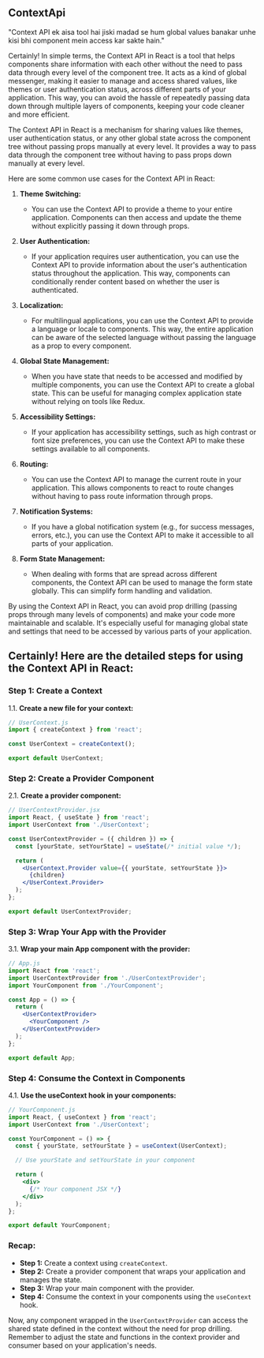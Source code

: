 ## ContextApi

"Context API ek aisa tool hai jiski madad se hum global values banakar unhe kisi bhi component mein access kar sakte hain."

Certainly! In simple terms, the Context API in React is a tool that helps components share information with each other without the need to pass data through every level of the component tree. It acts as a kind of global messenger, making it easier to manage and access shared values, like themes or user authentication status, across different parts of your application. This way, you can avoid the hassle of repeatedly passing data down through multiple layers of components, keeping your code cleaner and more efficient.

The Context API in React is a mechanism for sharing values like themes, user authentication status, or any other global state across the component tree without passing props manually at every level. It provides a way to pass data through the component tree without having to pass props down manually at every level.

Here are some common use cases for the Context API in React:

1. **Theme Switching:**
   - You can use the Context API to provide a theme to your entire application. Components can then access and update the theme without explicitly passing it down through props.

2. **User Authentication:**
   - If your application requires user authentication, you can use the Context API to provide information about the user's authentication status throughout the application. This way, components can conditionally render content based on whether the user is authenticated.

3. **Localization:**
   - For multilingual applications, you can use the Context API to provide a language or locale to components. This way, the entire application can be aware of the selected language without passing the language as a prop to every component.

4. **Global State Management:**
   - When you have state that needs to be accessed and modified by multiple components, you can use the Context API to create a global state. This can be useful for managing complex application state without relying on tools like Redux.

5. **Accessibility Settings:**
   - If your application has accessibility settings, such as high contrast or font size preferences, you can use the Context API to make these settings available to all components.

6. **Routing:**
   - You can use the Context API to manage the current route in your application. This allows components to react to route changes without having to pass route information through props.

7. **Notification Systems:**
   - If you have a global notification system (e.g., for success messages, errors, etc.), you can use the Context API to make it accessible to all parts of your application.

8. **Form State Management:**
   - When dealing with forms that are spread across different components, the Context API can be used to manage the form state globally. This can simplify form handling and validation.

By using the Context API in React, you can avoid prop drilling (passing props through many levels of components) and make your code more maintainable and scalable. It's especially useful for managing global state and settings that need to be accessed by various parts of your application.

## Certainly! Here are the detailed steps for using the Context API in React:

### Step 1: Create a Context

1.1. **Create a new file for your context:**
```jsx
// UserContext.js
import { createContext } from 'react';

const UserContext = createContext();

export default UserContext;
```

### Step 2: Create a Provider Component

2.1. **Create a provider component:**
```jsx
// UserContextProvider.jsx
import React, { useState } from 'react';
import UserContext from './UserContext';

const UserContextProvider = ({ children }) => {
  const [yourState, setYourState] = useState(/* initial value */);

  return (
    <UserContext.Provider value={{ yourState, setYourState }}>
      {children}
    </UserContext.Provider>
  );
};

export default UserContextProvider;
```

### Step 3: Wrap Your App with the Provider

3.1. **Wrap your main App component with the provider:**
```jsx
// App.js
import React from 'react';
import UserContextProvider from './UserContextProvider';
import YourComponent from './YourComponent';

const App = () => {
  return (
    <UserContextProvider>
      <YourComponent />
    </UserContextProvider>
  );
};

export default App;
```

### Step 4: Consume the Context in Components

4.1. **Use the useContext hook in your components:**
```jsx
// YourComponent.js
import React, { useContext } from 'react';
import UserContext from './UserContext';

const YourComponent = () => {
  const { yourState, setYourState } = useContext(UserContext);

  // Use yourState and setYourState in your component

  return (
    <div>
      {/* Your component JSX */}
    </div>
  );
};

export default YourComponent;
```

### Recap:

- **Step 1:** Create a context using `createContext`.
- **Step 2:** Create a provider component that wraps your application and manages the state.
- **Step 3:** Wrap your main component with the provider.
- **Step 4:** Consume the context in your components using the `useContext` hook.

Now, any component wrapped in the `UserContextProvider` can access the shared state defined in the context without the need for prop drilling. Remember to adjust the state and functions in the context provider and consumer based on your application's needs.